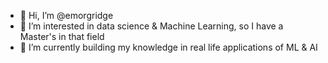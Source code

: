 - 👋 Hi, I’m @emorgridge
- 👀 I’m interested in data science & Machine Learning, so I have a Master's in that field
- 🌱 I’m currently building my knowledge in real life applications of ML & AI

<!---
emorgridge/emorgridge is a ✨ special ✨ repository because its `README.md` (this file) appears on your GitHub profile.
You can click the Preview link to take a look at your changes.
--->
